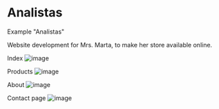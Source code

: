 # Analistas
Example "Analistas"

Website development for Mrs. Marta, to make her store available online.

Index
![image](https://github.com/Anbs12/Analistas/assets/118308826/fe53f37b-b6ee-4412-800e-5d5ae3411992)

Products
![image](https://github.com/Anbs12/Analistas/assets/118308826/38cd8bcc-cfef-404f-8f96-a237f4868d5b)

About
![image](https://github.com/Anbs12/Analistas/assets/118308826/d7a53ea4-d62a-410c-95bd-220401dcc1e5)

Contact page
![image](https://github.com/Anbs12/Analistas/assets/118308826/7c940b50-a8c7-403b-979a-8df96af4eeb1)



